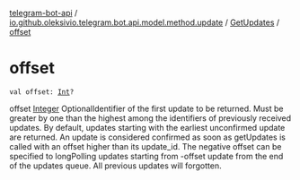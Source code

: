 [telegram-bot-api](../../index.md) / [io.github.oleksivio.telegram.bot.api.model.method.update](../index.md) / [GetUpdates](index.md) / [offset](./offset.md)

# offset

`val offset: `[`Int`](https://kotlinlang.org/api/latest/jvm/stdlib/kotlin/-int/index.html)`?`

offset [Integer](https://docs.oracle.com/javase/6/docs/api/java/lang/Integer.html) OptionalIdentifier of the first update to be returned. Must be greater by one than the highest among the identifiers of previously received updates. By default, updates starting with the earliest unconfirmed update are returned. An update is considered confirmed as soon as getUpdates is called with an offset higher than its update_id. The negative offset can be specified to longPolling updates starting from -offset update from the end of the updates queue. All previous updates will forgotten.

